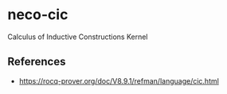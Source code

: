 # neco-cic

Calculus of Inductive Constructions Kernel

## References

- https://rocq-prover.org/doc/V8.9.1/refman/language/cic.html
